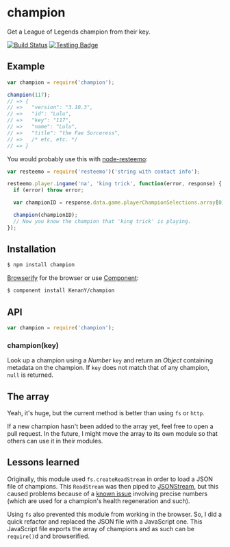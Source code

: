 # champion

Get a League of Legends champion from their key.

[![Build Status](https://travis-ci.org/KenanY/champion.svg?branch=master)](https://travis-ci.org/KenanY/champion)
[![Testling Badge](https://ci.testling.com/KenanY/champion.png)](https://ci.testling.com/KenanY/champion)

## Example

``` javascript
var champion = require('champion');

champion(117);
// => {
// =>   "version": "3.10.3",
// =>   "id": "Lulu",
// =>   "key": "117",
// =>   "name": "Lulu",
// =>   "title": "the Fae Sorceress",
// =>   /* etc, etc. */
// => }
```

You would probably use this with
[node-resteemo](https://github.com/KenanY/node-resteemo):

``` javascript
var resteemo = require('resteemo')('string with contact info');

resteemo.player.ingame('na', 'king trick', function(error, response) {
  if (error) throw error;

  var championID = response.data.game.playerChampionSelections.array[0].championId;

  champion(championID);
  // Now you know the champion that 'king trick' is playing.
});
```

## Installation

``` bash
$ npm install champion
```

[Browserify](https://github.com/substack/node-browserify) for the browser or use
[Component](https://github.com/component/component):

``` bash
$ component install KenanY/champion
```

## API

``` javascript
var champion = require('champion');
```

### champion(key)

Look up a champion using a _Number_ `key` and return an _Object_ containing
metadata on the champion. If `key` does not match that of any champion, `null`
is returned.

## The array

Yeah, it's huge, but the current method is better than using `fs` or `http`.

If a new champion hasn't been added to the array yet, feel free to open a pull
request. In the future, I might move the array to its own module so that others
can use it in their modules.

## Lessons learned

Originally, this module used `fs.createReadStream` in order to load a JSON file
of champions. This `ReadStream` was then piped to
[JSONStream](https://github.com/dominictarr/JSONStream), but this caused
problems because of a
[known issue](https://github.com/creationix/jsonparse/issues/2) involving
precise numbers (which are used for a champion's health regeneration and such).

Using `fs` also prevented this module from working in the browser. So, I did a
quick refactor and replaced the JSON file with a JavaScript one. This JavaScript
file exports the array of champions and as such can be `require()`d and
browserified.
